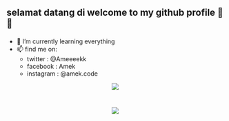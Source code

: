 ## <p> selamat datang di welcome to my github profile 👋😁 </p>

- 🌱 I’m currently learning everything
- 📫 find me on: 
  - twitter : @Ameeeekk
  - facebook : Amek
  - instagram : @amek.code

<p align="center">
    <img src = "https://github-readme-stats.vercel.app/api?username=Ameeeek&count_private=true&show_icons=true&theme=radical)](https://github.com/Ameeeek/github-readme-stats)">
</p>
<h1 align="center">
    <img src = "https://discord.c99.nl/widget/theme-3/291715441867489291.png">
</h1>
<!--
**Ameeeek/readme** is a ✨ _special_ ✨ repository because its `README.md` (this file) appears on your GitHub profile.
